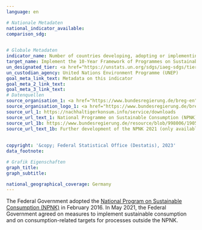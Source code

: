 ```yaml
---
language: en    

# Nationale Metadaten    
national_indicator_available:     
comparison_sdg:     
    

# Globale Metadaten    
indicator_name: Number of countries developing, adopting or implementing policy instruments aimed at supporting the shift to sustainable consumption and production    
target_name: Implement the 10-Year Framework of Programmes on Sustainable Consumption and Production Patterns, all countries taking action, with developed countries taking the lead, taking into account the development and capabilities of developing countries    
un_designated_tier: <a href="https://unstats.un.org/sdgs/iaeg-sdgs/tier-classification/" title="Click here for more information on the UN tier classification."  target="_blank" onclick="return confirm_alert(this);">Tier II</a>    
un_custodian_agency: United Nations Environment Programme (UNEP)    
goal_meta_link_text: Metadata on this indicator    
goal_meta_2_link_text:     
goal_meta_3_link_text:         
# Datenquellen
source_organisation_1: <a href="https://www.bundesregierung.de/breg-en" target="_blank" onclick="return confirm_alert('');"> The Federal Government </a>
source_organisation_logo_1: <a href="https://www.bundesregierung.de/breg-en" target="_blank" onclick="return confirm_alert('');"><img src="https://g205sdgs.github.io/sdg-indicators/public/OrgImgEn/bundesregierung.png" alt="Logo bundesregierung" style="height:60px; width:148px"/></a>
source_url_1: https://nachhaltigerkonsum.info/service/downloads
source_url_text_1: National Programme on Sustainable Consumption (NPNK)
source_url_1b: https://www.bundesregierung.de/resource/blob/998006/1905422/40288734f19aefa98a1bd6a0a034fe96/beschluss-sts-ausschuss-5-2021-nachhaltiger-konsum-data.pdf
source_url_text_1b: Further development of the NPNK 2021 (only available in German)
    
    
copyright: '&copy; Federal Statistical Office (Destatis), 2023'    
data_footnote:     

# Grafik Eigenschaften    
graph_title: 
graph_subtitle:     

national_geographical_coverage: Germany    
---
```



The Federal Government adopted the <a href="https://nachhaltigerkonsum.info/service/downloads">National Program on Sustainable Consumption (NPNK)</a> in February 2016. In May 2021, the Federal Government agreed on measures to implement sustainable consumption and on consumption-related targets for processes outside the NPNK.